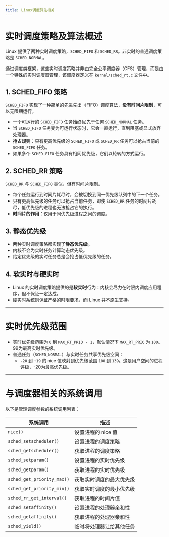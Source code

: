 ```yaml
---
title: Linux调度算法相关
---
```


# 实时调度策略及算法概述

Linux 提供了两种实时调度策略，`SCHED_FIFO` 和 `SCHED_RR`。非实时的普通调度策略是 `SCHED_NORMAL`。

通过调度类框架，这些实时调度策略并非由完全公平调度器（CFS）管理，而是由一个特殊的实时调度器管理，该调度器定义在 `kernel/sched_rt.c` 文件中。

## 1. SCHED_FIFO 策略
`SCHED_FIFO` 实现了一种简单的先进先出（FIFO）调度算法，**没有时间片限制**，可以无限期运行。
- 一个可运行的 `SCHED_FIFO` 任务始终优先于任何 `SCHED_NORMAL` 任务。
- 当 `SCHED_FIFO` 任务变为可运行状态时，它会一直运行，直到阻塞或显式放弃处理器。
- **抢占规则**：只有更高优先级的 `SCHED_FIFO` 或 `SCHED_RR` 任务可以抢占当前的 `SCHED_FIFO` 任务。
- 如果多个 `SCHED_FIFO` 任务具有相同优先级，它们以轮转的方式运行。

## 2. SCHED_RR 策略
`SCHED_RR` 与 `SCHED_FIFO` 类似，但有时间片限制。
- 每个任务运行到时间片耗尽时，会被切换到同一优先级队列中的下一个任务。
- 只有更高优先级的任务可以抢占当前任务，即使 `SCHED_RR` 任务的时间片耗尽，低优先级的进程也无法抢占它的执行。
- **时间片的作用**：仅用于同优先级进程之间的调度。

## 3. 静态优先级
- 两种实时调度策略都实现了**静态优先级**。
- 内核不会为实时任务计算动态优先级。
- 给定优先级的实时任务总是会抢占低优先级的任务。

## 4. 软实时与硬实时
- Linux 的实时调度策略提供的是**软实时**行为：内核会尽力在时限内调度应用程序，但不保证一定达成。
- 硬实时系统则保证严格的时限要求，而 Linux 并不原生支持。

---

# 实时优先级范围

- 实时优先级范围为 `0` 到 `MAX_RT_PRIO - 1`，默认情况下 `MAX_RT_PRIO` 为 `100`。99为最高实时优先级。
- 普通任务（`SCHED_NORMAL`）与实时任务共享优先级空间：
  - `-20` 到 `+19` 的 nice 值映射到优先级范围 `100` 到 `139`。这是用户空间的进程评级，-20为最高优先级。

---

# 与调度器相关的系统调用

以下是管理调度参数的系统调用列表：

| **系统调用**              | **描述**                                |
|--------------------------|----------------------------------------|
| `nice()`                | 设置进程的 nice 值                      |
| `sched_setscheduler()`  | 设置进程的调度策略                       |
| `sched_getscheduler()`  | 获取进程的调度策略                       |
| `sched_setparam()`      | 设置进程的实时优先级                     |
| `sched_getparam()`      | 获取进程的实时优先级                     |
| `sched_get_priority_max()` | 获取实时调度的最大优先级               |
| `sched_get_priority_min()` | 获取实时调度的最小优先级               |
| `sched_rr_get_interval()`  | 获取进程的时间片值                     |
| `sched_setaffinity()`      | 设置进程的处理器亲和性                 |
| `sched_getaffinity()`      | 获取进程的处理器亲和性                 |
| `sched_yield()`            | 临时将处理器让给其他任务               |
